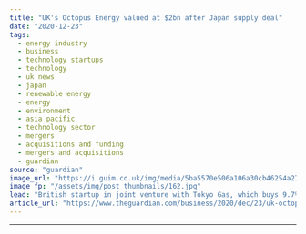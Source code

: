 ```yaml
---
title: "UK's Octopus Energy valued at $2bn after Japan supply deal"
date: "2020-12-23"
tags: 
  - energy industry
  - business
  - technology startups
  - technology
  - uk news
  - japan
  - renewable energy
  - energy
  - environment
  - asia pacific
  - technology sector
  - mergers
  - acquisitions and funding
  - mergers and acquisitions
  - guardian
source: "guardian"
image_url: "https://i.guim.co.uk/img/media/5ba5570e506a106a30cb46254a271a488b6f326c/0_32_5474_3284/master/5474.jpg?width=460&quality=85&auto=format&fit=max&s=c80d62c9f9c47f159bc9239889899d0b"
image_fp: "/assets/img/post_thumbnails/162.jpg"
lead: "British startup in joint venture with Tokyo Gas, which buys 9.7% stake for $200mThe one-time owner of a London coffee shop now has a paper fortune worth an estimated $155m (£115m) after a deal with a Japanese utility firm valued Octopus Energy, the s..."
article_url: "https://www.theguardian.com/business/2020/dec/23/uk-octopus-energy-japan-tokyo-gas"
---
```


---

